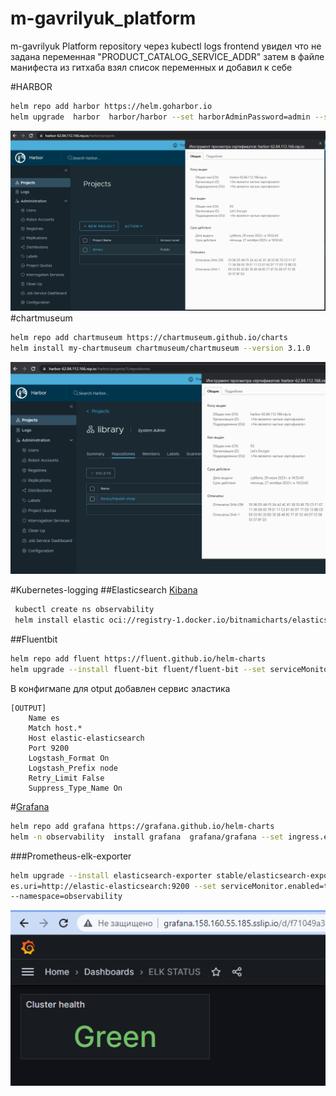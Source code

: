 # m-gavrilyuk_platform
m-gavrilyuk Platform repository
через kubectl logs frontend увидел что не задана переменная "PRODUCT_CATALOG_SERVICE_ADDR"
затем в файле манифеста из гитхаба взял список переменных и добавил к себе 



#HARBOR 
```bash
helm repo add harbor https://helm.goharbor.io
helm upgrade  harbor  harbor/harbor --set harborAdminPassword=admin --set expose.ingress.hosts.core=harbor-62.84.112.166.nip.io --set expose.type=ingress
```
![img.png](img.png)
#chartmuseum
```bash
helm repo add chartmuseum https://chartmuseum.github.io/charts
helm install my-chartmuseum chartmuseum/chartmuseum --version 3.1.0
```

![img_1.png](img_1.png)

#Kubernetes-logging
##Elasticsearch
[Kibana](http://kibana.158.160.55.185.sslip.io/)
```bash
 kubectl create ns observability
 helm install elastic oci://registry-1.docker.io/bitnamicharts/elasticsearch --set global.kibanaEnabled=true -n observability
```
##Fluentbit
```bash
helm repo add fluent https://fluent.github.io/helm-charts
helm upgrade --install fluent-bit fluent/fluent-bit --set serviceMonitor.enabled=true -n observability
```
В конфигмапе для otput добавлен сервис эластика 

    [OUTPUT]
        Name es
        Match host.*
        Host elastic-elasticsearch
        Port 9200
        Logstash_Format On
        Logstash_Prefix node
        Retry_Limit False
        Suppress_Type_Name On


#[Grafana](http://grafana.158.160.55.185.sslip.io/?orgId=1)
```bash
helm repo add grafana https://grafana.github.io/helm-charts
helm -n observability  install grafana  grafana/grafana --set ingress.enabled=true  --set ingress.hosts="your-host.sslip.io"
```
###Prometheus-elk-exporter
```bash
helm upgrade --install elasticsearch-exporter stable/elasticsearch-exporter --set
es.uri=http://elastic-elasticsearch:9200 --set serviceMonitor.enabled=true
--namespace=observability
```
![img_2.png](kubernetes-logging/img_2.png)